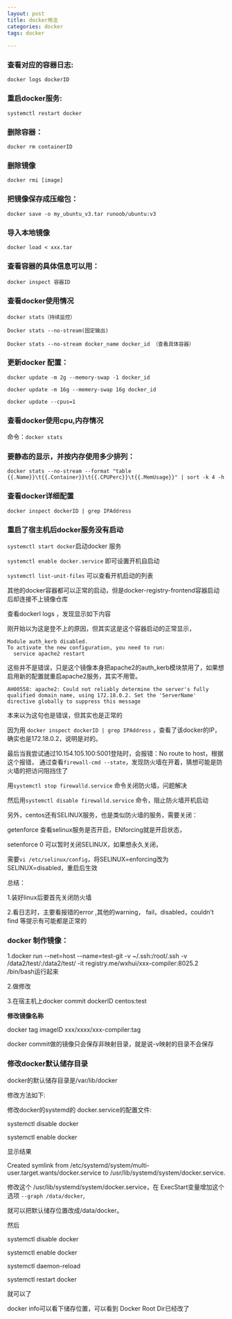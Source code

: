 ```yaml
---
layout: post
title: docker用法
categories: docker
tags: docker
 
---
```


### 查看对应的容器日志:

`docker logs dockerID`

### 重启docker服务:

`systemctl restart docker`

### 删除容器：

`docker rm containerID`

### 删除镜像

`docker rmi [image]`

### 把镜像保存成压缩包：

`docker save -o my_ubuntu_v3.tar runoob/ubuntu:v3`

### 导入本地镜像

`docker load < xxx.tar`

### 查看容器的具体信息可以用：

`docker inspect 容器ID`

### 查看docker使用情况

`docker stats（持续监控）`

`Docker stats --no-stream(固定输出)`

`Docker stats --no-stream docker_name docker_id （查看具体容器）`

### 更新docker 配置：

`docker update -m 2g --memory-swap -1 docker_id`

`docker update -m 16g --memery-swap 16g docker_id`

`docker update --cpus=1`

### 查看docker使用cpu,内存情况

命令：`docker stats`

### 要静态的显示，并按内存使用多少排列：

`docker stats --no-stream --format "table {{.Name}}\t{{.Container}}\t{{.CPUPerc}}\t{{.MemUsage}}" | sort -k 4 -h`

### 查看docker详细配置

`docker inspect dockerID | grep IPAddress`



### 重启了宿主机后docker服务没有启动
`systemctl start docker`启动docker 服务

`systemctl enable docker.service` 即可设置开机自启动

`systemctl list-unit-files` 可以查看开机启动的列表



其他的docker容器都可以正常的启动，但是docker-registry-frontend容器启动后却连接不上镜像仓库

查看dockerl logs ，发现显示如下内容

刚开始以为这是登不上的原因，但其实这是这个容器启动的正常显示，

```
Module auth_kerb disabled.
To activate the new configuration, you need to run:
  service apache2 restart
```

这些并不是错误，只是这个镜像本身把apache2的auth_kerb模块禁用了，如果想启用新的配置就重启apache2服务，其实不用管。

```
AH00558: apache2: Could not reliably determine the server's fully qualified domain name, using 172.18.0.2. Set the 'ServerName' directive globally to suppress this message
```

本来以为这句也是错误，但其实也是正常的

因为用 `docker inspect dockerID | grep IPAddress` ，查看了该docker的IP，确实也是172.18.0.2，说明是对的。

最后当我尝试通过10.154.105.100:5001登陆时，会报错：No route to host，根据这个报错，
通过查看`firewall-cmd --state`，发现防火墙在开着，猜想可能是防火墙的把访问阻挡住了

用`systemctl stop firewalld.service` 命令关闭防火墙，问题解决

然后用`systemctl disable firewalld.service` 命令，阻止防火墙开机启动

另外，centos还有SELINUX服务，也是类似防火墙的服务，需要关闭：

getenforce  查看selinux服务是否开启，ENforcing就是开启状态，

setenforce 0 可以暂时关闭SELINUX，如果想永久关闭，

需要`vi /etc/selinux/config`，将SELINUX=enforcing改为SELINUX=disabled，重启后生效

总结：

1.装好linux后要首先关闭防火墙

2.看日志时，主要看报错的error ,其他的warning， fail，disabled，couldn’t find 等提示有可能都是正常的



### docker 制作镜像：

1.docker run --net=host --name=test-git -v ~/.ssh:/root/.ssh -v /data2/test/:/data2/test/ -it registry.me/wxhui/xxx-compiler:8025.2 /bin/bash运行起来

2.做修改

3.在宿主机上docker commit dockerID centos:test

**修改镜像名称**

docker tag imageID xxx/xxxx/xxx-compiler:tag

docker commit做的镜像只会保存非映射目录，就是说-v映射的目录不会保存



### 修改docker默认储存目录

docker的默认储存目录是/var/lib/docker

修改方法如下:

 修改docker的systemd的 docker.service的配置文件:

 systemctl disable docker

systemctl enable docker

显示结果

Created symlink from /etc/systemd/system/multi-user.target.wants/docker.service to /usr/lib/systemd/system/docker.service.

修改这个 /usr/lib/systemd/system/docker.service，在 ExecStart变量增加这个选项 `--graph /data/docker`,

就可以把默认储存位置改成/data/docker。

然后

systemctl disable docker

systemctl enable docker

systemctl daemon-reload

systemctl restart docker

就可以了

docker info可以看下储存位置，可以看到 Docker Root Dir已经改了
